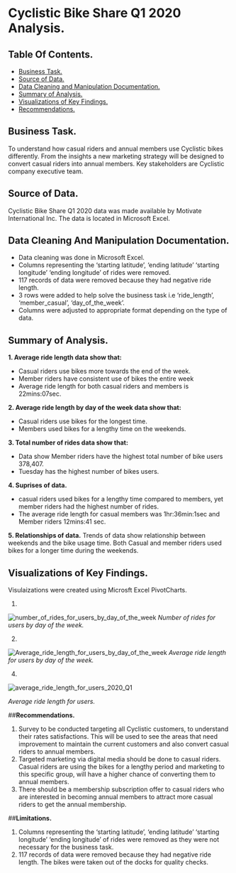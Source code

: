 # **Cyclistic Bike Share Q1 2020 Analysis.**

## Table Of Contents.
- [Business Task.](business-task)
- [Source of Data.](source-of-data)
- [Data Cleaning and Manipulation Documentation.](data-cleaning-and-manipulation-documentation)
- [Summary of Analysis.](summary-of-analysis)
- [Visualizations of Key Findings.](visualizations-of-key-findings)
- [Recommendations.](recommendations)

  
## **Business Task.**
To understand how casual riders and annual members use Cyclistic bikes differently. From the insights a new marketing strategy will be designed to convert casual riders into annual members.
Key stakeholders are Cyclistic company executive team.

## **Source of Data.**

Cyclistic Bike Share Q1 2020 data was made available by Motivate International Inc. The data is located in Microsoft Excel.

## **Data Cleaning And Manipulation Documentation.**

- Data cleaning was done in Microsoft Excel. 
- Columns representing the ‘starting latitude’, ‘ending latitude’ ‘starting longitude’ ‘ending longitude’ of rides were removed.
- 117 records of data were removed because they had negative ride length.
- 3 rows were added to help solve the business task i.e ‘ride_length’, ‘member_casual’, ‘day_of_the_week’.
- Columns were adjusted to appropriate format depending on the type of data.

## **Summary of Analysis.**

**1. Average ride length data show that:**
- Casual riders use bikes more towards the end of the week.
- Member riders have  consistent  use of bikes the entire week
- Average ride length for both casual riders and members is 22mins:07sec.

**2. Average ride length by day of the week data show that:**
- Casual riders use bikes for the longest time. 
- Members used bikes for a lengthy time on the weekends.

**3. Total number of rides data show that:**
- Data show Member riders have the highest total number of bike users 378,407.
- Tuesday has the highest number of bikes users.

**4. Suprises of data.**
- casual riders used bikes for a lengthy time compared to members, yet member riders had the highest number of rides. 
- The average ride length for casual members was 1hr:36min:1sec and Member riders 12mins:41 sec.

**5. Relationships of data.**
Trends of data show relationship between weekends and the bike usage time. Both Casual and member riders used bikes for a longer time during the weekends.

## **Visualizations of Key Findings.**
Visulaizations were created using Microsft Excel PivotCharts.

1.
![number_of_rides_for_users_by_day_of_the_week](https://github.com/emychela/Cyclistic_Bike_Share_Analysis/assets/150371945/fa46f172-4187-4ac7-9270-02ba361a236a)
*Number of rides for users by day of the week.*


2.
![Average_ride_length_for_users_by_day_of_the_week](https://github.com/emychela/Cyclistic_Bike_Share_Analysis/assets/150371945/be5c4a97-3fc3-422d-a45f-998e30809e12)
*Average ride length for users by day of the week.*


4.
![average_ride_length_for_users_2020_Q1](https://github.com/emychela/Cyclistic_Bike_Share_Analysis/assets/150371945/0606120b-3127-4300-9623-89f980ab097c)

*Average ride length for users.*




  ##**Recommendations.**
1. Survey to be conducted targeting all Cyclistic customers, to understand their rates satisfactions. This will be used to see the areas that need improvement to maintain the current customers and also convert casual riders to annual members.
2. Targeted marketing via digital media should be done to casual riders. Casual riders are using the bikes for a lengthy period and marketing to this specific group, will have a higher chance of converting them to annual members.
3. There should be a membership subscription offer to casual riders who are interested in becoming annual members to attract more casual riders to get the annual membership.

##**Limitations.**
1. Columns representing the ‘starting latitude’, ‘ending latitude’ ‘starting longitude’ ‘ending longitude’ of rides were removed as they were not necessary for the business task.
2.  117 records of data were removed because they had negative ride length. The bikes were taken out of the docks for quality checks.



   





























